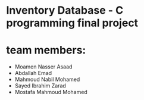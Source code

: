  # Inventory Database - C programming final project
 # team members: 
  * Moamen Nasser Asaad
  * Abdallah Emad
  * Mahmoud Nabil Mohamed
  * Sayed Ibrahim Zarad
  * Mostafa Mahmoud Mohamed

